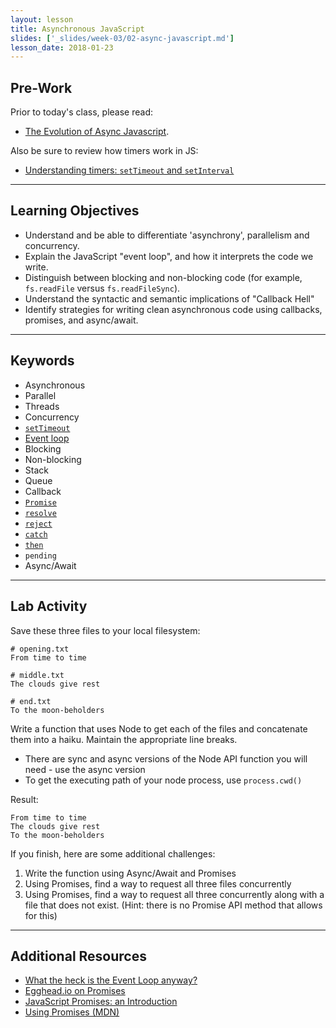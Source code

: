 ```yaml
---
layout: lesson
title: Asynchronous JavaScript
slides: ['_slides/week-03/02-async-javascript.md']
lesson_date: 2018-01-23
---
```


## Pre-Work

Prior to today's class, please read:

* [The Evolution of Async Javascript](https://blog.risingstack.com/asynchronous-javascript/).

Also be sure to review how timers work in JS:

* [Understanding timers: `setTimeout` and `setInterval`](http://javascript.info/tutorial/settimeout-setinterval)

---

## Learning Objectives

* Understand and be able to differentiate 'asynchrony', parallelism and concurrency.
* Explain the JavaScript "event loop", and how it interprets the code we write.
* Distinguish between blocking and non-blocking code (for example, `fs.readFile` versus `fs.readFileSync`).
* Understand the syntactic and semantic implications of "Callback Hell"
* Identify strategies for writing clean asynchronous code using callbacks, promises, and async/await.

---

## Keywords

* Asynchronous
* Parallel
* Threads
* Concurrency
* [`setTimeout`](https://developer.mozilla.org/en-US/docs/Web/API/WindowTimers/setTimeout)
* [Event loop](https://developer.mozilla.org/en/docs/Web/JavaScript/EventLoop)
* Blocking
* Non-blocking
* Stack
* Queue
* Callback
* [`Promise`](https://developer.mozilla.org/en/docs/Web/JavaScript/Reference/Global_Objects/Promise)
* [`resolve`](https://developer.mozilla.org/en/docs/Web/JavaScript/Reference/Global_Objects/Promise/resolve)
* [`reject`](https://developer.mozilla.org/en/docs/Web/JavaScript/Reference/Global_Objects/Promise/reject)
* [`catch`](https://developer.mozilla.org/en-US/docs/Web/JavaScript/Reference/Global_Objects/Promise/catch)
* [`then`](https://developer.mozilla.org/en-US/docs/Web/JavaScript/Reference/Global_Objects/Promise/then)
* `pending`
* Async/Await

---

## Lab Activity

Save these three files to your local filesystem:

```
# opening.txt
From time to time
```

```
# middle.txt
The clouds give rest
```

```
# end.txt
To the moon-beholders
```

Write a function that uses Node to get each of the files and concatenate them into a haiku. Maintain the appropriate line breaks.

* There are sync and async versions of the Node API function you will need - use the async version
* To get the executing path of your node process, use `process.cwd()`

Result:

```
From time to time
The clouds give rest
To the moon-beholders
```

If you finish, here are some additional challenges:

1. Write the function using Async/Await and Promises
2. Using Promises, find a way to request all three files concurrently
3. Using Promises, find a way to request all three concurrently along with a file that does not exist. (Hint: there is no Promise API method that allows for this)

---

## Additional Resources

* [What the heck is the Event Loop anyway?](http://2014.jsconf.eu/speakers/philip-roberts-what-the-heck-is-the-event-loop-anyway.html)
* [Egghead.io on Promises](https://egghead.io/lessons/ecmascript-6-promises-with-es6)
* [JavaScript Promises: an Introduction](https://developers.google.com/web/fundamentals/getting-started/primers/promises)
* [Using Promises (MDN)](https://developer.mozilla.org/en-US/docs/Web/JavaScript/Guide/Using_promises)
